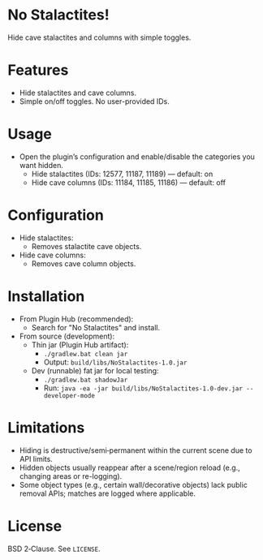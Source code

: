 # No Stalactites!
Hide cave stalactites and columns with simple toggles.

# Features
- Hide stalactites and cave columns.
- Simple on/off toggles. No user-provided IDs.

# Usage
- Open the plugin’s configuration and enable/disable the categories you want hidden.
  - Hide stalactites (IDs: 12577, 11187, 11189) — default: on
  - Hide cave columns (IDs: 11184, 11185, 11186) — default: off

# Configuration
- Hide stalactites:
  - Removes stalactite cave objects.
- Hide cave columns:
  - Removes cave column objects.

# Installation
- From Plugin Hub (recommended):
  - Search for "No Stalactites" and install.
- From source (development):
  - Thin jar (Plugin Hub artifact):
    - `./gradlew.bat clean jar`
    - Output: `build/libs/NoStalactites-1.0.jar`
  - Dev (runnable) fat jar for local testing:
    - `./gradlew.bat shadowJar`
    - Run: `java -ea -jar build/libs/NoStalactites-1.0-dev.jar --developer-mode`

# Limitations
- Hiding is destructive/semi‑permanent within the current scene due to API limits.
- Hidden objects usually reappear after a scene/region reload (e.g., changing areas or re-logging).
- Some object types (e.g., certain wall/decorative objects) lack public removal APIs; matches are logged where applicable.

# License
BSD 2‑Clause. See `LICENSE`.

